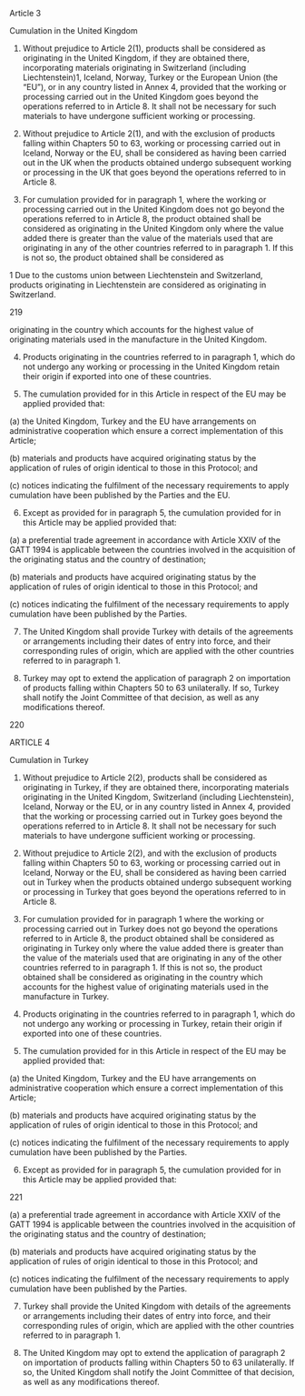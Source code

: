 Article 3

Cumulation in the United Kingdom

1.	Without prejudice to Article 2(1), products shall be considered as originating in the United Kingdom, if they are obtained there, incorporating materials originating in Switzerland (including Liechtenstein)1, Iceland, Norway, Turkey or the European Union (the “EU”), or in any country listed in Annex 4, provided that the working or processing carried out in the United Kingdom goes beyond the operations referred to in Article 8. It shall not be necessary for such materials to have undergone sufficient working or processing.

2.	Without prejudice to Article 2(1), and with the exclusion of products falling within Chapters 50 to 63, working or processing carried out in Iceland, Norway or the EU, shall be considered as having been carried out in the UK when the products obtained undergo subsequent working or processing in the UK that goes beyond the operations referred to in Article 8.

3.	For cumulation provided for in paragraph 1, where the working or processing carried out in the United Kingdom does not go beyond the operations referred to in Article 8, the product obtained shall be considered as originating in the United Kingdom only where the value added there is greater than the value of the materials used that are originating in any of the other countries referred to in paragraph 1. If this is not so, the product obtained shall be considered as


1 Due to the customs union between Liechtenstein and Switzerland, products originating in Liechtenstein are considered as originating in Switzerland.



219
 

originating in the country which accounts for the highest value of originating materials used in the manufacture in the United Kingdom.

4.	Products originating in the countries referred to in paragraph 1, which do not undergo any working or processing in the United Kingdom retain their origin if exported into one of these countries.

5.	The cumulation provided for in this Article in respect of the EU may be applied provided that:

(a)	the United Kingdom, Turkey and the EU have arrangements on administrative cooperation which ensure a correct implementation of this Article;

(b)	materials and products have acquired originating status by the application of rules of origin identical to those in this Protocol; and

(c)	notices indicating the fulfilment of the necessary requirements to apply cumulation have been published by the Parties and the EU.

6.	Except as provided for in paragraph 5, the cumulation provided for in this Article may be applied provided that:

(a)	a preferential trade agreement in accordance with Article XXIV of the GATT 1994 is applicable between the countries involved in the acquisition of the originating status and the country of destination;

(b)	materials and products have acquired originating status by the application of rules of origin identical to those in this Protocol; and

(c)	notices indicating the fulfilment of the necessary requirements to apply cumulation have been published by the Parties.

7.	The United Kingdom shall provide Turkey with details of the agreements or arrangements including their dates of entry into force, and their corresponding rules of origin, which are applied with the other countries referred to in paragraph 1.

8.	Turkey may opt to extend the application of paragraph 2 on importation of products falling within Chapters 50 to 63 unilaterally. If so, Turkey shall notify the Joint Committee of that decision, as well as any modifications thereof.









220
 

ARTICLE 4

Cumulation in Turkey

1.	Without prejudice to Article 2(2), products shall be considered as originating in Turkey, if they are obtained there, incorporating materials originating in the United Kingdom, Switzerland (including Liechtenstein), Iceland, Norway or the EU, or in any country listed in Annex 4, provided that the working or processing carried out in Turkey goes beyond the operations referred to in Article 8. It shall not be necessary for such materials to have undergone sufficient working or processing.

2.	Without prejudice to Article 2(2), and with the exclusion of products falling within Chapters 50 to 63, working or processing carried out in Iceland, Norway or the EU, shall be considered as having been carried out in Turkey when the products obtained undergo subsequent working or processing in Turkey that goes beyond the operations referred to in Article 8.

3.	For cumulation provided for in paragraph 1 where the working or processing carried out in Turkey does not go beyond the operations referred to in Article 8, the product obtained shall be considered as originating in Turkey only where the value added there is greater than the value of the materials used that are originating in any of the other countries referred to in paragraph 1. If this is not so, the product obtained shall be considered as originating in the country which accounts for the highest value of originating materials used in the manufacture in Turkey.

4.	Products originating in the countries referred to in paragraph 1, which do not undergo any working or processing in Turkey, retain their origin if exported into one of these countries.

5.	The cumulation provided for in this Article in respect of the EU may be applied provided that:

(a)	the United Kingdom, Turkey and the EU have arrangements on administrative cooperation which ensure a correct implementation of this Article;

(b)	materials and products have acquired originating status by the application of rules of origin identical to those in this Protocol; and

(c)	notices indicating the fulfilment of the necessary requirements to apply cumulation have been published by the Parties.

6.	Except as provided for in paragraph 5, the cumulation provided for in this Article may be applied provided that:




221
 

(a)	a preferential trade agreement in accordance with Article XXIV of the GATT 1994 is applicable between the countries involved in the acquisition of the originating status and the country of destination;

(b)	materials and products have acquired originating status by the application of rules of origin identical to those in this Protocol; and

(c)	notices indicating the fulfilment of the necessary requirements to apply cumulation have been published by the Parties.

7.	Turkey shall provide the United Kingdom with details of the agreements or arrangements including their dates of entry into force, and their corresponding rules of origin, which are applied with the other countries referred to in paragraph 1.

8.	The United Kingdom may opt to extend the application of paragraph 2 on importation of products falling within Chapters 50 to 63 unilaterally. If so, the United Kingdom shall notify the Joint Committee of that decision, as well as any modifications thereof.
